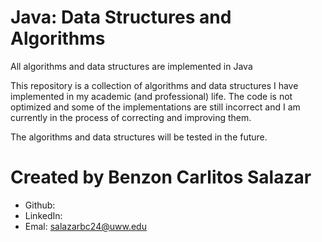 # Java: Data Structures and Algorithms
All algorithms and data structures are implemented in Java

This repository is a collection of algorithms and data structures I have implemented in my academic (and professional) life. The code is not optimized and some of the implementations are still incorrect and I am currently in the process of correcting and improving them.

The algorithms and data structures will be tested in the future.

# Created by Benzon Carlitos Salazar
- Github: 
- LinkedIn: 
- Emal:		salazarbc24@uww.edu